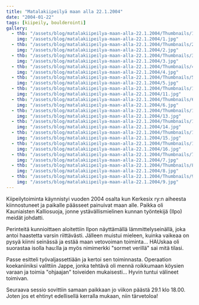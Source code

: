 ```yaml
---
title: "Matalakiipeilyä maan alla 22.1.2004"
date: "2004-01-22"
tags: [kiipeily, boulderointi]
gallery:
  - thb: "/assets/blog/matalakiipeilya-maan-alla-22.1.2004/Thumbnails/1.jpg"
    img: "/assets/blog/matalakiipeilya-maan-alla-22.1.2004/1.jpg"
  - thb: "/assets/blog/matalakiipeilya-maan-alla-22.1.2004/Thumbnails/2.jpg"
    img: "/assets/blog/matalakiipeilya-maan-alla-22.1.2004/2.jpg"
  - thb: "/assets/blog/matalakiipeilya-maan-alla-22.1.2004/Thumbnails/3.jpg"
    img: "/assets/blog/matalakiipeilya-maan-alla-22.1.2004/3.jpg"
  - thb: "/assets/blog/matalakiipeilya-maan-alla-22.1.2004/Thumbnails/4.jpg"
    img: "/assets/blog/matalakiipeilya-maan-alla-22.1.2004/4.jpg"
  - thb: "/assets/blog/matalakiipeilya-maan-alla-22.1.2004/Thumbnails/5.jpg"
    img: "/assets/blog/matalakiipeilya-maan-alla-22.1.2004/5.jpg"
  - thb: "/assets/blog/matalakiipeilya-maan-alla-22.1.2004/Thumbnails/11.jpg"
    img: "/assets/blog/matalakiipeilya-maan-alla-22.1.2004/11.jpg"
  - thb: "/assets/blog/matalakiipeilya-maan-alla-22.1.2004/Thumbnails/6.jpg"
    img: "/assets/blog/matalakiipeilya-maan-alla-22.1.2004/6.jpg"
  - thb: "/assets/blog/matalakiipeilya-maan-alla-22.1.2004/Thumbnails/13.jpg"
    img: "/assets/blog/matalakiipeilya-maan-alla-22.1.2004/13.jpg"
  - thb: "/assets/blog/matalakiipeilya-maan-alla-22.1.2004/Thumbnails/14.jpg"
    img: "/assets/blog/matalakiipeilya-maan-alla-22.1.2004/14.jpg"
  - thb: "/assets/blog/matalakiipeilya-maan-alla-22.1.2004/Thumbnails/15.jpg"
    img: "/assets/blog/matalakiipeilya-maan-alla-22.1.2004/15.jpg"
  - thb: "/assets/blog/matalakiipeilya-maan-alla-22.1.2004/Thumbnails/16.jpg"
    img: "/assets/blog/matalakiipeilya-maan-alla-22.1.2004/16.jpg"
  - thb: "/assets/blog/matalakiipeilya-maan-alla-22.1.2004/Thumbnails/7.jpg"
    img: "/assets/blog/matalakiipeilya-maan-alla-22.1.2004/7.jpg"
  - thb: "/assets/blog/matalakiipeilya-maan-alla-22.1.2004/Thumbnails/8.jpg"
    img: "/assets/blog/matalakiipeilya-maan-alla-22.1.2004/8.jpg"
  - thb: "/assets/blog/matalakiipeilya-maan-alla-22.1.2004/Thumbnails/9.jpg"
    img: "/assets/blog/matalakiipeilya-maan-alla-22.1.2004/9.jpg"
---
```


Kiipeilytoiminta käynnistyi vuoden 2004 osalta kun Kerkesix ry:n
aiheesta kiinnostuneet ja paikalle päässeet painuivat maan alle. Paikka
oli Kauniaisten Kalliosuoja, jonne ystävällismielinen kunnan työntekijä
(Ilpo) meidät johdatti.

Perinteitä kunnioittaen aloitettiin Ilpon näyttämällä
lämmittelyseinällä, joka antoi haastetta varsin riittävästi. Jälleen
muistui mieleen, kuinka vaikeaa on pysyä kiinni seinässä ja estää maan
vetovoiman toiminta... HAUskaa oli suorastaa isolla hau:lla ja myös
nimimerkki "sormet verillä" sai mitä tilasi.

Passe esitteli työvaljassettiään ja kertoi sen toiminnasta. Operaation
koekaniiniksi valittiin Jappe, jonka tehtävä oli mennä roikkumaan
köysien varaan ja toimia "ohjaajan" toiveiden mukaisesti... Hyvin tuntui
välineet toimivan.

Seuraava sessio sovittiin samaan paikkaan jo viikon päästä 29.1 klo
18.00. Joten jos et ehtinyt edellisellä kerralla mukaan, niin
tärvetoloa!
